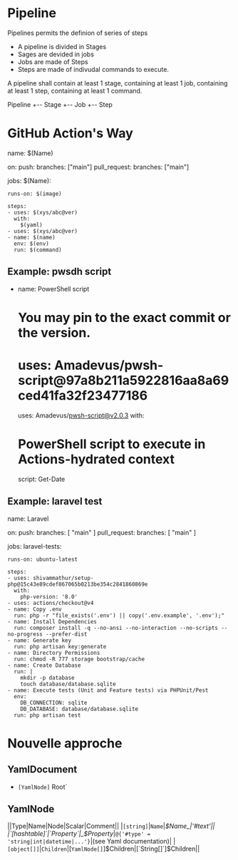 # Pipeline

Pipelines permits the definion of series of steps

- A pipeline is divided in Stages
- Sages are devided in jobs
- Jobs are made of Steps
- Steps are made of indivudal commands to execute.

A pipeline shall contain at least 1 stage, containing at least 1 job, containing at least 1 step, containing at least 1 command.


Pipeline
+-- Stage
    +-- Job
        +-- Step

# GitHub Action's Way
name: $(Name)

on:
  push:
    branches: ["main"]
  pull_request:
    branches: ["main"]

jobs:
  $(Name):

    runs-on: $(image)

    steps:
    - uses: $(xys/abc@ver)
      with:
        $(yaml)
    - uses: $(xys/abc@ver)
    - name: $(name)
      env: $(env)
      run: $(command)

## Example: pwsdh script
- name: PowerShell script
  # You may pin to the exact commit or the version.
  # uses: Amadevus/pwsh-script@97a8b211a5922816aa8a69ced41fa32f23477186
  uses: Amadevus/pwsh-script@v2.0.3
  with:
    # PowerShell script to execute in Actions-hydrated context
    script:
      Get-Date
## Example: laravel test
name: Laravel

on:
  push:
    branches: [ "main" ]
  pull_request:
    branches: [ "main" ]

jobs:
  laravel-tests:

    runs-on: ubuntu-latest

    steps:
    - uses: shivammathur/setup-php@15c43e89cdef867065b0213be354c2841860869e
      with:
        php-version: '8.0'
    - uses: actions/checkout@v4
    - name: Copy .env
      run: php -r "file_exists('.env') || copy('.env.example', '.env');"
    - name: Install Dependencies
      run: composer install -q --no-ansi --no-interaction --no-scripts --no-progress --prefer-dist
    - name: Generate key
      run: php artisan key:generate
    - name: Directory Permissions
      run: chmod -R 777 storage bootstrap/cache
    - name: Create Database
      run: |
        mkdir -p database
        touch database/database.sqlite
    - name: Execute tests (Unit and Feature tests) via PHPUnit/Pest
      env:
        DB_CONNECTION: sqlite
        DB_DATABASE: database/database.sqlite
      run: php artisan test




# Nouvelle approche

## YamlDocument

- `[YamlNode]` Root`

## YamlNode

||Type|Name|Node|Scalar|Comment||
|`[string]`|`Name`|_$Name_|'#text'||
|`[hashtable]`|`Property`|_$Property_|`@{'#type' = 'string|int|datetime|...'}`|(see Yaml documentation)|
|`[object[]]`|`Children`|[`YamlNode[]`]$Children|[`String[]`]$Children||